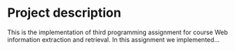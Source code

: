 # Project description
This is the implementation of third programming assignment for course Web information extraction and retrieval. In this 
assignment we implemented...
